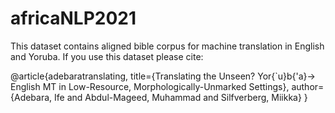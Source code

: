 # africaNLP2021

This dataset contains aligned bible corpus for machine translation in English and Yoruba. If you use this dataset please cite:


@article{adebaratranslating,
  title={Translating the Unseen? Yor{\`u}b{\'a}→ English MT in Low-Resource, Morphologically-Unmarked Settings},
  author={Adebara, Ife and Abdul-Mageed, Muhammad and Silfverberg, Miikka}
}

